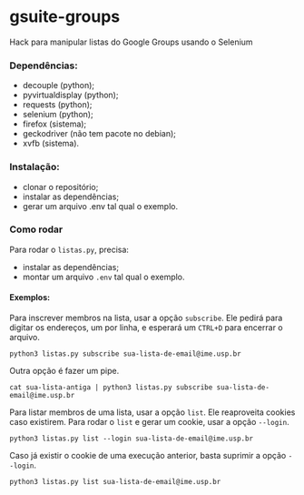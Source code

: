 # gsuite-groups
Hack para manipular listas do Google Groups usando o Selenium

### Dependências:
  * decouple (python);
  * pyvirtualdisplay (python);
  * requests (python);
  * selenium (python);
  * firefox (sistema);
  * geckodriver (não tem pacote no debian);
  * xvfb (sistema).

### Instalação:
  * clonar o repositório;
  * instalar as dependências;
  * gerar um arquivo .env tal qual o exemplo.

### Como rodar
Para rodar o `listas.py`, precisa:
  * instalar as dependências;
  * montar um arquivo `.env` tal qual o exemplo.

#### Exemplos:
Para inscrever membros na lista, usar a opção `subscribe`. Ele pedirá para digitar os endereços, um por linha, e esperará um `CTRL+D` para encerrar o arquivo.
```console
python3 listas.py subscribe sua-lista-de-email@ime.usp.br
```

Outra opção é fazer um pipe.
```console
cat sua-lista-antiga | python3 listas.py subscribe sua-lista-de-email@ime.usp.br
```

Para listar membros de uma lista, usar a opção `list`. Ele reaproveita cookies caso existirem. Para rodar o `list` e gerar um cookie, usar a opção `--login`.
```console
python3 listas.py list --login sua-lista-de-email@ime.usp.br
```

Caso já existir o cookie de uma execução anterior, basta suprimir a opção ``--login``.
```console
python3 listas.py list sua-lista-de-email@ime.usp.br
```
